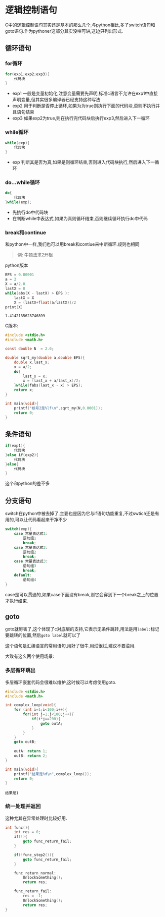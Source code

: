 
# 逻辑控制语句

C中的逻辑控制语句其实还是基本的那么几个,与python相比,多了switch语句和goto语句.作为pythoner这部分其实没啥可讲,这边只列出形式.

## 循环语句

### for循环

```c
for(exp1;exp2;exp3){
    代码块
}
```

+ exp1 一般是变量初始化,注意变量需要先声明,标准c语言不允许在exp1中直接声明变量,但其实很多编译器已经支持这种写法
+ exp2 用于判断是否停止循环,如果为为true则执行下面的代码块,否则不执行并且语句结束
+ exp3 如果exp2为true,则在执行完代码块后执行exp3,然后进入下一循环


### while循环

```c
while(exp){
    代码块
}
```
+ exp 判断其是否为真,如果是则循环结束,否则进入代码块执行,然后进入下一循环

### do...while循环

```c
do{
    代码块
}while(exp);
```

+ 先执行do中代码块
+ 在判断while中表达式,如果为真则循环结束,否则继续循环执行do中代码

### break和continue

和python中一样,我们也可以用break和contiue来中断循环.规则也相同

> 例:
牛顿法求2开根

python版本


```c
EPS = 0.00001
a = 2
X = a/2.0
lastX = 0
while(abs(X - lastX) > EPS ):
    lastX = X
    X = (lastX+float(a/lastX))/2
print(X)
```

    1.4142135623746899


C版本:


```c
#include <stdio.h>
#include <math.h>

const double N  = 2.0;

double sqrt_my(double a,double EPS){
    double x,last_x;
    x = a/2;
    do{
        last_x = x;
        x = (last_x + a/last_x)/2;
    }while(fabs(last_x - x) > EPS);
    return x;
}

int main(void){
    printf("根号2是%lf\n",sqrt_my(N,0.0001));
    return 0;
}
```

## 条件语句

```c
if(exp1){
    代码块
}else if(exp2){
    代码块
}else{
    代码块
}
```
这个和python的差不多

## 分支语句

switch在python中被去掉了,主要也是因为它与if语句功能重复,不过swtich还是有用的,可以让代码看起来干净不少

```c
switch(exp){
    case 常量表达式1:
        语句组1
        break;
    case 常量表达式2:
        语句组2
        break;
    case 常量表达式3:
        语句组3
        break;
    default:
        语句组4
}

```

case是可以贯通的,如果case下面没有break,则它会穿到下一个break之上的位置才执行结束.

## goto

goto就厉害了,这个体现了c对底层的支持,它表示无条件跳转,用法是用`label:`标记要跳转的位置,然后`goto label`就可以了

这个语句是汇编语言的常用语句,用好了很牛,用烂很烂,建议不要滥用.

大致有这么两个使用场景:

### 多层循环跳出

多层循环嵌套代码会很难以维护,这时候可以考虑使用goto.


```c
#include <stdio.h>
#include <math.h>

int complex_loop(void){
    for (int i=1;i<100;i++){
        for(int j=1;j<100;j++){
            if(i*j==200){
                goto outA;
            }
        }
    }
    goto outB;
 
    outA: return 1;
    outB: return 2;
}

int main(void){
    printf("结果是%d\n",complex_loop());
    return 0;
}
```

    结果是1


### 统一处理并返回

这种尤其在异常处理时比较好用.

```C
int func(){
    int res = 0;
    if(!){
        goto func_return_fail;
    }

    if(!func_step2()){
        goto func_return_fail;
    }

    func_return_normal:
        UnlockSomething();
        return res;

    func_return_fail:
        res = -1;
        UnlockSomething();
        return res;
}
```

